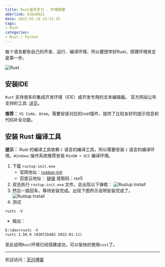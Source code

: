 ```yaml
---
title: Rust语言学习 · 环境搭建
abbrlink: b3ba8621
date: 2022-01-18 15:51:15
tags:
- Rust
categories:
- Rust / Python
---
```


每个语言都有自己的开发、运行、编译环境，所以要想学好Rust，搭建环境肯定是第一步。

![Rust](https://tiven.cn/static/img/img-rust-02-K7NN1qtVA_XEn01hb5GiH.jpg)

[//]: # (<!-- more -->)

## 安装IDE

`Rust` 支持很多的集成开发环境（IDE）或开发专用的文本编辑器。
官方网站公布支持的工具: [详见](https://www.rust-lang.org/zh-CN/tools "Rust IDE Tools")。

**推荐：** `VS Code`、`Atom`。需要安装对应的rust插件，提供了比较友好的提示信息和代码补全功能。

## 安装 Rust 编译工具

**提示：** Rust 的编译工具依赖 `C` 语言的编译工具，所以需要安装 `C` 语言的编译环境。`Windows` 操作系统推荐安装 `MinGW + GCC` 编译环境。

1. 下载 `rustup-init.exe`
   - 官网地址：[rustup-init](https://www.rust-lang.org/zh-CN/tools/install "rustup-init.exe")
   - 百度云地址： [链接](https://pan.baidu.com/s/1kMb5CuPuNnYzOzEiMGUCkQ "rustup-init.exe") 提取码：rsn5
2. 双击执行 `rustup-init.exe` 文件，会出现以下弹框：
   ![Rustup Install](https://tiven.cn/static/img/img-rust-install-01-oGjSjqHxaGaEu9p_Bs5RL.jpg)
3. 然后一路回车，等待安装完成。出现下图所示说明安装完成了。
   ![Rustup Install](https://tiven.cn/static/img/img-rust-install-02-pB7TGrH3G5mHIfnSOMlF3.jpg)
4. 测试
```shell
rustc -V
```
- 输出：
```txt
E:\dev>rustc -V
rustc 1.58.0 (02072b482 2022-01-11)
```

至此说明`Rust`环境已经搭建成功，可以愉快的使用`rust`了。

---

欢迎访问：[天问博客](https://tiven.cn/p/b3ba8621/ "天問博客")
